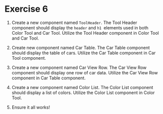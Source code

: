 # Exercise 6

1. Create a new component named `ToolHeader`. The Tool Header component should display the `header` and `h1 `elements used in both Color Tool and Car Tool. Utilize the Tool Header component in Color Tool and Car Tool.

2. Create new component named Car Table. The Car Table component should display the table of cars. Utilize the Car Table component in Car Tool component.

3. Create a new component named Car View Row. The Car View Row component should display one row of car data. Utilize the Car View Row component in Car Table component.

4. Create a new component named Color List. The Color List component should display a list of colors. Utilize the Color List component in Color Tool.

5. Ensure it all works!